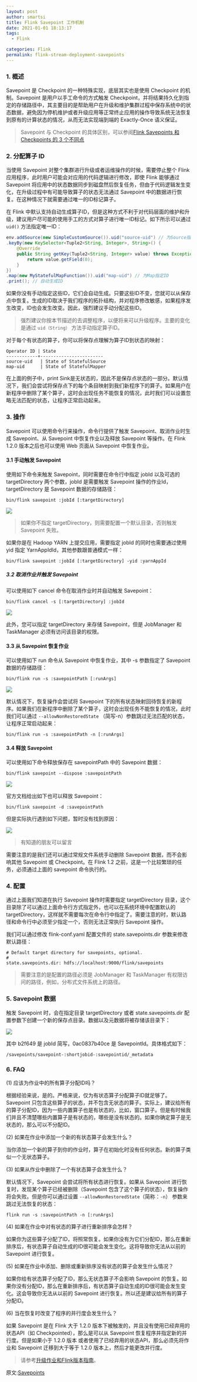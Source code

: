 ```yaml
---
layout: post
author: smartsi
title: Flink Savepoint 工作机制
date: 2021-01-01 18:13:17
tags:
  - Flink

categories: Flink
permalink: flink-stream-deployment-savepoints
---
```


### 1. 概述

Savepoint 是 Checkpoint 的一种特殊实现，底层其实也是使用 Checkpoint 的机制。Savepoint 是用户以手工命令的方式触发 Checkpoint，并将结果持久化到指定的存储路径中，其主要目的是帮助用户在升级和维护集群过程中保存系统中的状态数据，避免因为停机维护或者升级应用等正常终止应用的操作导致系统无法恢复到原有的计算状态的情况，从而无法实现端到端的 Exactly-Once 语义保证。

> Savepoint 与 Checkpoint 的具体区别，可以参阅[Flink Savepoints 和 Checkpoints 的 3 个不同点](https://smartsi.blog.csdn.net/article/details/126475549?spm=1001.2014.3001.5502)

### 2. 分配算子 ID

当使用 Savepoint 对整个集群进行升级或者运维操作的时候，需要停止整个 Flink 应用程序，此时用户可能会对应用的代码逻辑进行修改，即使 Flink 能够通过 Savepoint 将应用中的状态数据同步到磁盘然后恢复任务，但由于代码逻辑发生变化，在升级过程中有可能导致算子的状态无法通过 Savepoint 中的数据进行恢复。在这种情况下就需要通过唯一的ID标记算子。

在 Flink 中默认支持自动生成算子ID，但是这种方式不利于对代码层面的维护和升级，建议用户尽可能的使用手工的方式对算子进行唯一ID标记。如下所示可以通过 `uid()` 方法指定唯一ID：
```java
env.addSource(new SimpleCustomSource()).uid("source-uid") // 为Source指定ID
.keyBy(new KeySelector<Tuple2<String, Integer>, String>() {
    @Override
    public String getKey(Tuple2<String, Integer> value) throws Exception {
        return value.getField(0);
    }
})
.map(new MyStatefulMapFunction()).uid("map-uid") // 为Map指定ID
.print(); // 自动生成ID
```

如果你没有手动指定这些ID，它们会自动生成。只要这些ID不变，您就可以从保存点中恢复。生成的ID取决于我们程序的拓扑结构，并对程序修改敏感，如果程序发生改变，ID也会发生改变。因此，强烈建议手动分配这些ID。

> 强烈建议你按本节描述的去调整程序，以便将来可以升级程序。主要的变化是通过 `uid（String）` 方法手动指定算子ID。

对于每个有状态的算子，你可以将保存点理解为算子ID到状态的映射：
```
Operator ID | State
------------+------------------------
source-uid   | State of StatefulSource
map-uid      | State of StatefulMapper
```

在上面的例子中，print Sink是无状态的，因此不是保存点状态的一部分。默认情况下，我们会尝试将保存点下的每个条目映射到我们新程序下的算子。如果用户在新程序中删除了某个算子，这时会出现任务不能恢复的情况，此时我们可以设置忽略无法匹配的状态，让程序正常启动起来。

### 3. 操作

Savepoint 可以使用命令行来操作，命令行提供了触发 Savepoint、取消作业时生成 Savepoint、从 Savepoint 中恢复作业以及释放 Savepoint 等操作。在 Flink 1.2.0 版本之后也可以使用 Web 页面从 Savepoint 中恢复作业。

#### 3.1 手动触发 Savepoint

使用如下命令来触发 Savepoint，同时需要在命令行中指定 jobId 以及可选的 targetDirectory 两个参数，jobId 是需要触发 Savepoint 操作的作业Id，targetDirectory 是 Savepoint 数据的存储路径：
```
bin/flink savepoint :jobId [:targetDirectory]
```
![](https://github.com/sjf0115/ImageBucket/blob/main/Flink/flink-stream-deployment-savepoints-1.jpg?raw=true)

> 如果你不指定 targetDirectory，则需要配置一个默认目录，否则触发 Savepoint 失败。

如果你是在 Hadoop YARN 上提交应用，需要指定 jobId 的同时也需要通过使用 yid 指定 YarnAppIdId，其他参数跟普通模式一样：
```
bin/flink savepoint :jobId [:targetDirectory] -yid :yarnAppId
```

##### 3.2 取消作业并触发 Savepoint

可以使用如下 cancel 命令在取消作业时并自动触发 Savepoint：
```
bin/flink cancel -s [:targetDirectory] :jobId
```
![](https://github.com/sjf0115/ImageBucket/blob/main/Flink/flink-stream-deployment-savepoints-2.jpg?raw=true)

此外，您可以指定 targetDirectory 来存储 Savepoint，但是 JobManager 和 TaskManager 必须有访问该目录的权限。

#### 3.3 从 Savepoint 恢复作业

可以使用如下 run 命令从 Savepoint 中恢复作业，其中 -s 参数指定了 Savepoint 数据的存储路径：
```
bin/flink run -s :savepointPath [:runArgs]
```
![](https://github.com/sjf0115/ImageBucket/blob/main/Flink/flink-stream-deployment-savepoints-3.jpg?raw=true)

默认情况下，恢复操作会尝试将 Savepoint 下的所有状态映射回待恢复的新程序。如果我们在新程序中删除了某个算子，这时会出现任务不能恢复的情况，此时我们可以通过 `--allowNonRestoredState` （简写-n）参数跳过无法匹配的状态，让程序正常启动起来：
```
bin/flink run -s :savepointPath -n [:runArgs]
```

#### 3.4 释放 Savepoint

可以使用如下命令释放保存在 savepointPath 中的 Savepoint 数据：
```
bin/flink savepoint --dispose :savepointPath
```

![](https://github.com/sjf0115/ImageBucket/blob/main/Flink/flink-stream-deployment-savepoints-4.jpg?raw=true)

官方文档给出如下也可以释放 Savepoint：
```
bin/flink savepoint -d :savepointPath
```
但是实际执行遇到如下问题，暂时没有找到原因：

![](https://github.com/sjf0115/ImageBucket/blob/main/Flink/flink-stream-deployment-savepoints-5.jpg?raw=true)

> 有知道的朋友可以留言

需要注意的是我们还可以通过常规文件系统手动删除 Savepoint 数据，而不会影响其他 Savepoint 或 Checkpoint。在 Flink 1.2 之前，这是一个比较繁琐的任务，必须通过上面的 savepoint 命令执行的。

### 4. 配置

通过上面我们知道在执行 Savepoint 操作时需要指定 targetDirectory 目录，这个目录除了可以通过上面命令行方式指定外，也可以在系统环境中配置默认的 targetDirectory，这样就不需要每次在命令行中指定了。需要注意的时，默认路径和命令行中必须至少指定一个，否则无法正常执行 Savepoint 操作。

我们可以通过修改 flink-conf.yaml 配置文件的 state.savepoints.dir 参数来修改默认路径：
```
# Default target directory for savepoints, optional.
#
state.savepoints.dir: hdfs://localhost:9000/flink/savepoints
```
> 需要注意的是配置的路径必须是 JobManager 和 TaskManager 有权限访问的路径，例如，分布式文件系统上的路径。

### 5. Savepoint 数据

触发 Savepoint 时，会在指定目录 targetDirectory 或者 state.savepoints.dir 配置参数下创建一个新的保存点目录。数据以及元数据将被存储该目录下：

![](https://github.com/sjf0115/ImageBucket/blob/main/Flink/flink-stream-deployment-savepoints-6.jpg?raw=true)

其中 b2f649 是 jobId 简写，0ac0837b40ce 是 SavepointId。具体格式如下：
```
/savepoints/savepoint-:shortjobid-:savepointid/_metadata
```

### 6. FAQ

(1) 应该为作业中的所有算子分配ID吗？

根据经验来说，是的。严格来说，仅为有状态算子分配算子ID就足够了。Savepoint 只包含这些算子的状态，并不包含无状态的算子。实际上，建议给所有的算子分配ID，因为一些内置算子也是有状态的，比如，窗口算子。但是有时候我们并且不清楚哪些内置算子是有状态的，哪些是没有状态的。如果你确定算子是无状态的，那么可以不分配ID。

(2) 如果在作业中添加一个新的有状态算子会发生什么？

当你添加一个新的算子到你的作业时，算子在初始化时没有任何状态。新的算子类似一个无状态算子。

(3) 如果从作业中删除了一个有状态算子会发生什么？

默认情况下，Savepoint 会尝试将所有状态进行恢复。如果从 Savepoint 进行恢复时，发现某个算子已经被删除（Savepoint 包含了这个算子的状态），恢复操作将会失败。但是你可以通过设置 `--allowNonRestoredState`（简称：`-n`） 参数来跳过无法恢复的状态：
```
flink run -s :savepointPath -n [:runArgs]
```

(4) 如果在作业中对有状态的算子进行重新排序会怎样？

如果你为这些算子分配了ID，将照常恢复。如果你没有为它们分配ID，那么在重新排序后，有状态算子自动生成的ID很可能会发生变化。这将导致你无法从以前的 Savepoint 进行恢复。

(5) 如果在作业中添加、删除或重新排序没有状态的算子会发生什么情况？

如果你给有状态算子分配了ID，那么无状态算子不会影响 Savepoint 的恢复。如果你没有分配ID，那么在重新排序后，有状态算子自动生成的ID很可能会发生变化。这会导致你无法从以前的 Savepoint 进行恢复。所以还是建议给所有的算子分配ID。

(6) 当在恢复时改变了程序的并行度会发生什么？

如果 Savepoint 是在 Flink 大于 1.2.0 版本下被触发的，并且没有使用已经弃用的状态API（如 Checkpointed），那么是可以从 Savepoint 恢复程序并指定新的并行度。但是如果小于 1.2.0 版本 或者使用了已经弃用的状态API，那么必须先将作业和 Savepoint 迁移到大于等于 1.2.0 版本上，然后才能更改并行度。

> 请参考[升级作业和Flink版本指南](https://ci.apache.org/projects/flink/flink-docs-release-1.12/ops/upgrading.html)。

原文:[Savepoints](https://ci.apache.org/projects/flink/flink-docs-release-1.12/ops/state/savepoints.html)
